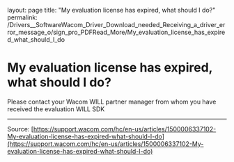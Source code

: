 layout: page
title: "My evaluation license has expired, what should I do?"
permalink: /Drivers__SoftwareWacom_Driver_Download_needed_Receiving_a_driver_error_message_o/sign_pro_PDFRead_More/My_evaluation_license_has_expired_what_should_I_do

# My evaluation license has expired, what should I do?

Please contact your Wacom WILL partner manager from whom you have received the evaluation WILL SDK

---
Source: [https://support.wacom.com/hc/en-us/articles/1500006337102-My-evaluation-license-has-expired-what-should-I-do](https://support.wacom.com/hc/en-us/articles/1500006337102-My-evaluation-license-has-expired-what-should-I-do)
